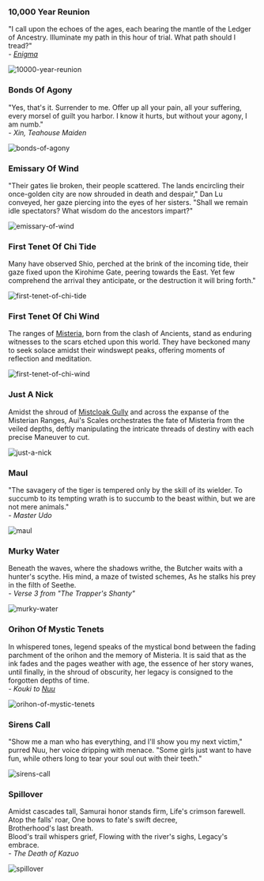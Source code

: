 ### 10,000 Year Reunion

"I call upon the echoes of the ages, each bearing the mantle of the Ledger of Ancestry. Illuminate my path in this hour of trial. What path should I tread?"<br>
<cite>- [Enigma](../../heroes-of-rathe/enigma-about.md)</cite>

<img src="https://d2hl7maqck52px.cloudfront.net/digital-tiles/10000-year-reunion.webp" alt="10000-year-reunion" class="center" />

### Bonds Of Agony

"Yes, that's it. Surrender to me. Offer up all your pain, all your suffering, every morsel of guilt you harbor. I know it hurts, but without your agony, I am numb."<br>
<cite>- Xin, Teahouse Maiden<cite>


<img src="https://d2hl7maqck52px.cloudfront.net/digital-tiles/bonds-of-agony.webp" alt="bonds-of-agony" class="center" />

### Emissary Of Wind

"Their gates lie broken, their people scattered. The lands encircling their once-golden city are now shrouded in death and despair," Dan Lu conveyed, her gaze piercing into the eyes of her sisters. "Shall we remain idle spectators? What wisdom do the ancestors impart?"

<img src="https://d2hl7maqck52px.cloudfront.net/digital-tiles/emissary-of-wind.webp" alt="emissary-of-wind" class="center" />

### First Tenet Of Chi Tide

Many have observed Shio, perched at the brink of the incoming tide, their gaze fixed upon the Kirohime Gate, peering towards the East. Yet few comprehend the arrival they anticipate, or the destruction it will bring forth."

<img src="https://d2hl7maqck52px.cloudfront.net/digital-tiles/first-tenet-of-chi-tide.webp" alt="first-tenet-of-chi-tide" class="center" />

### First Tenet Of Chi Wind

The ranges of [Misteria](../../continents/rathe/misteria/misteria.md), born from the clash of Ancients, stand as enduring witnesses to the scars etched upon this world. They have beckoned many to seek solace amidst their windswept peaks, offering moments of reflection and meditation.

<img src="https://d2hl7maqck52px.cloudfront.net/digital-tiles/first-tenet-of-chi-wind.webp" alt="first-tenet-of-chi-wind" class="center" />

### Just A Nick

Amidst the shroud of [Mistcloak Gully](../../continents/rathe/misteria/among-the-mists.md#mistcloak-gully) and across the expanse of the Misterian Ranges, Aui's Scales orchestrates the fate of Misteria from the veiled depths, deftly manipulating the intricate threads of destiny with each precise Maneuver to cut.

<img src="https://d2hl7maqck52px.cloudfront.net/digital-tiles/just-a-nick.webp" alt="just-a-nick" class="center" />

### Maul

"The savagery of the tiger is tempered only by the skill of its wielder. To succumb to its tempting wrath is to succumb to the beast within, but we are not mere animals."<br>
<cite>- Master Udo<cite>

<img src="https://d2hl7maqck52px.cloudfront.net/digital-tiles/maul.webp" alt="maul" class="center" />

### Murky Water

Beneath the waves, where the shadows writhe, the Butcher waits with a hunter's scythe. His mind, a maze of twisted schemes, As he stalks his prey in the filth of Seethe.<br>
<cite>- Verse 3 from "The Trapper's Shanty"</cite>

<img src="https://d2hl7maqck52px.cloudfront.net/digital-tiles/murky-water.webp" alt="murky-water" class="center" />

### Orihon Of Mystic Tenets

In whispered tones, legend speaks of the mystical bond between the fading parchment of the orihon and the memory of Misteria. It is said that as the ink fades and the pages weather with age, the essence of her story wanes, until finally, in the shroud of obscurity, her legacy is consigned to the forgotten depths of time.<br>
<cite>- Kouki to [Nuu](../../heroes-of-rathe/nuu-about.md)</cite>

<img src="https://d2hl7maqck52px.cloudfront.net/digital-tiles/orihon-of-mystic-tenets.webp" alt="orihon-of-mystic-tenets" class="center" />

### Sirens Call

"Show me a man who has everything, and I'll show you my next victim," purred Nuu, her voice dripping with menace. "Some girls just want to have fun, while others long to tear your soul out with their teeth."

<img src="https://d2hl7maqck52px.cloudfront.net/digital-tiles/sirens-call.webp" alt="sirens-call" class="center" />

### Spillover

Amidst cascades tall, Samurai honor stands firm, Life's crimson farewell.<br>
Atop the falls' roar, One bows to fate's swift decree,<br>
Brotherhood's last breath.<br>
Blood's trail whispers grief, Flowing with the river's sighs, Legacy's embrace.<br>
<cite>- The Death of Kazuo</cite>

<img src="https://d2hl7maqck52px.cloudfront.net/digital-tiles/spillover.webp" alt="spillover" class="center" />
